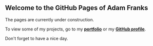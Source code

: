 ## Welcome to the GitHub Pages of Adam Franks

The pages are currently under construction.

To view some of my projects, go to my [**portfolio**](http://adfranks.com/portfolio/portfolio.html) or my [**GitHub profile**](https://github.com/adfranks). 

Don't forget to have a nice day.

